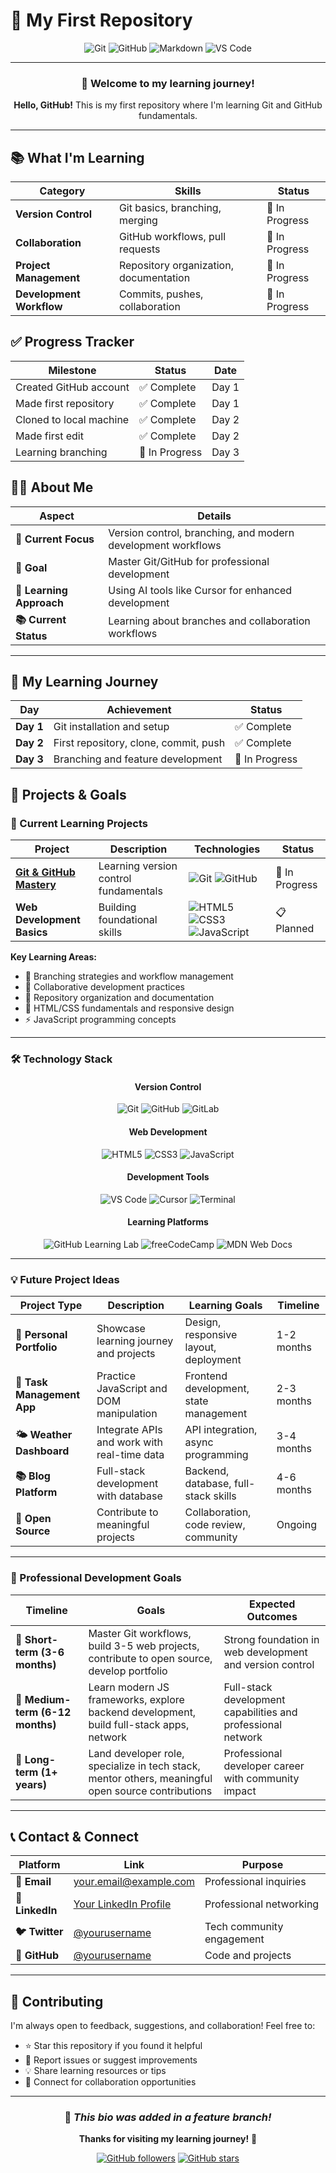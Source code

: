 # 🚀 My First Repository

<div align="center">

![Git](https://img.shields.io/badge/Git-F05032?style=for-the-badge&logo=git&logoColor=white)
![GitHub](https://img.shields.io/badge/GitHub-100000?style=for-the-badge&logo=github&logoColor=white)
![Markdown](https://img.shields.io/badge/Markdown-000000?style=for-the-badge&logo=markdown&logoColor=white)
![VS Code](https://img.shields.io/badge/VS_Code-007ACC?style=for-the-badge&logo=visual-studio-code&logoColor=white)

</div>

---

<div align="center">

### 👋 Welcome to my learning journey!

**Hello, GitHub!** This is my first repository where I'm learning Git and GitHub fundamentals.

</div>

---

## 📚 What I'm Learning

| **Category** | **Skills** | **Status** |
|--------------|------------|------------|
| **Version Control** | Git basics, branching, merging | 🔄 In Progress |
| **Collaboration** | GitHub workflows, pull requests | 🔄 In Progress |
| **Project Management** | Repository organization, documentation | 🔄 In Progress |
| **Development Workflow** | Commits, pushes, collaboration | 🔄 In Progress |

## ✅ Progress Tracker

| **Milestone** | **Status** | **Date** |
|---------------|------------|----------|
| Created GitHub account | ✅ Complete | Day 1 |
| Made first repository | ✅ Complete | Day 1 |
| Cloned to local machine | ✅ Complete | Day 2 |
| Made first edit | ✅ Complete | Day 2 |
| Learning branching | 🔄 In Progress | Day 3 |

## 👨‍💻 About Me

<div align="center">

| **Aspect** | **Details** |
|------------|-------------|
| **🎯 Current Focus** | Version control, branching, and modern development workflows |
| **🚀 Goal** | Master Git/GitHub for professional development |
| **🤖 Learning Approach** | Using AI tools like Cursor for enhanced development |
| **📚 Current Status** | Learning about branches and collaboration workflows |

</div>

---

## 📅 My Learning Journey

| **Day** | **Achievement** | **Status** |
|---------|----------------|------------|
| **Day 1** | Git installation and setup | ✅ Complete |
| **Day 2** | First repository, clone, commit, push | ✅ Complete |
| **Day 3** | Branching and feature development | 🔄 In Progress |

## 🚀 Projects & Goals

### 📖 Current Learning Projects

<div align="center">

| **Project** | **Description** | **Technologies** | **Status** |
|-------------|-----------------|------------------|------------|
| **[Git & GitHub Mastery](https://github.com/yourusername/my-first-repo)** | Learning version control fundamentals | ![Git](https://img.shields.io/badge/Git-F05032?style=flat&logo=git&logoColor=white) ![GitHub](https://img.shields.io/badge/GitHub-100000?style=flat&logo=github&logoColor=white) | 🔄 In Progress |
| **Web Development Basics** | Building foundational skills | ![HTML5](https://img.shields.io/badge/HTML5-E34F26?style=flat&logo=html5&logoColor=white) ![CSS3](https://img.shields.io/badge/CSS3-1572B6?style=flat&logo=css3&logoColor=white) ![JavaScript](https://img.shields.io/badge/JavaScript-F7DF1E?style=flat&logo=javascript&logoColor=black) | 📋 Planned |

</div>

**Key Learning Areas:**
- 🔄 Branching strategies and workflow management
- 👥 Collaborative development practices
- 📁 Repository organization and documentation
- 🎨 HTML/CSS fundamentals and responsive design
- ⚡ JavaScript programming concepts

---

### 🛠️ Technology Stack

<div align="center">

#### **Version Control**
![Git](https://img.shields.io/badge/Git-F05032?style=for-the-badge&logo=git&logoColor=white)
![GitHub](https://img.shields.io/badge/GitHub-100000?style=for-the-badge&logo=github&logoColor=white)
![GitLab](https://img.shields.io/badge/GitLab-FCA121?style=for-the-badge&logo=gitlab&logoColor=black)

#### **Web Development**
![HTML5](https://img.shields.io/badge/HTML5-E34F26?style=for-the-badge&logo=html5&logoColor=white)
![CSS3](https://img.shields.io/badge/CSS3-1572B6?style=for-the-badge&logo=css3&logoColor=white)
![JavaScript](https://img.shields.io/badge/JavaScript-F7DF1E?style=for-the-badge&logo=javascript&logoColor=black)

#### **Development Tools**
![VS Code](https://img.shields.io/badge/VS_Code-007ACC?style=for-the-badge&logo=visual-studio-code&logoColor=white)
![Cursor](https://img.shields.io/badge/Cursor-000000?style=for-the-badge&logo=cursor&logoColor=white)
![Terminal](https://img.shields.io/badge/Terminal-4D4D4D?style=for-the-badge&logo=windows-terminal&logoColor=white)

#### **Learning Platforms**
![GitHub Learning Lab](https://img.shields.io/badge/GitHub_Learning_Lab-100000?style=for-the-badge&logo=github&logoColor=white)
![freeCodeCamp](https://img.shields.io/badge/freeCodeCamp-0A0A23?style=for-the-badge&logo=freecodecamp&logoColor=white)
![MDN Web Docs](https://img.shields.io/badge/MDN_Web_Docs-000000?style=for-the-badge&logo=mdn-web-docs&logoColor=white)

</div>

---

### 💡 Future Project Ideas

| **Project Type** | **Description** | **Learning Goals** | **Timeline** |
|------------------|-----------------|-------------------|--------------|
| **🎨 Personal Portfolio** | Showcase learning journey and projects | Design, responsive layout, deployment | 1-2 months |
| **📝 Task Management App** | Practice JavaScript and DOM manipulation | Frontend development, state management | 2-3 months |
| **🌤️ Weather Dashboard** | Integrate APIs and work with real-time data | API integration, async programming | 3-4 months |
| **📚 Blog Platform** | Full-stack development with database | Backend, database, full-stack skills | 4-6 months |
| **🤝 Open Source** | Contribute to meaningful projects | Collaboration, code review, community | Ongoing |

---

### 🎯 Professional Development Goals

<div align="center">

| **Timeline** | **Goals** | **Expected Outcomes** |
|--------------|-----------|----------------------|
| **📅 Short-term (3-6 months)** | Master Git workflows, build 3-5 web projects, contribute to open source, develop portfolio | Strong foundation in web development and version control |
| **📅 Medium-term (6-12 months)** | Learn modern JS frameworks, explore backend development, build full-stack apps, network | Full-stack development capabilities and professional network |
| **📅 Long-term (1+ years)** | Land developer role, specialize in tech stack, mentor others, meaningful open source contributions | Professional developer career with community impact |

</div>

---

## 📞 Contact & Connect

<div align="center">

| **Platform** | **Link** | **Purpose** |
|--------------|----------|-------------|
| **📧 Email** | [your.email@example.com](mailto:your.email@example.com) | Professional inquiries |
| **💼 LinkedIn** | [Your LinkedIn Profile](https://linkedin.com/in/yourprofile) | Professional networking |
| **🐦 Twitter** | [@yourusername](https://twitter.com/yourusername) | Tech community engagement |
| **📱 GitHub** | [@yourusername](https://github.com/yourusername) | Code and projects |

</div>

---

## 🤝 Contributing

I'm always open to feedback, suggestions, and collaboration! Feel free to:
- ⭐ Star this repository if you found it helpful
- 🐛 Report issues or suggest improvements
- 💡 Share learning resources or tips
- 🤝 Connect for collaboration opportunities

---

<div align="center">

### 🌟 *This bio was added in a feature branch!*

**Thanks for visiting my learning journey!** 🚀

[![GitHub followers](https://img.shields.io/github/followers/yourusername?label=Follow&style=social)](https://github.com/yourusername)
[![GitHub stars](https://img.shields.io/github/stars/yourusername/my-first-repo?style=social)](https://github.com/yourusername/my-first-repo)

</div>

